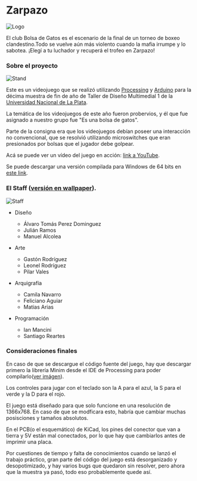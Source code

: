 # Zarpazo 
 
![Logo](http://i.imgur.com/crCGdXB.jpg)

El club Bolsa de Gatos es el escenario de la final de un torneo de boxeo clandestino.Todo se vuelve aún más violento cuando la mafia irrumpe y lo sabotea.
¡Elegí a tu luchador y recuperá el trofeo en Zarpazo!

### Sobre el proyecto
![Stand](http://i.imgur.com/ntq7lG2.jpg)

Este es un videojuego que se realizó utilizando [Processing](https://processing.org/) y [Arduino](https://arduino.cc) para la décima muestra de fin de año de Taller de Diseño Multimedial 1 de la [Universidad Nacional de La Plata](http://www.unlp.edu.ar).

La temática de los videojuegos de este año fueron probervios, y él que fue asignado a nuestro grupo fue "Es una bolsa de gatos". 

Parte de la consigna era que los videojuegos debían poseer una interacción no convencional, que se resolvió utilizando microswitches que eran presionados por bolsas que el jugador debe golpear.

Acá se puede ver un vídeo del juego en acción: [link a YouTube](https://www.youtube.com/watch?v=CN1-HlIt3Nw).

Se puede descargar una versión compilada para Windows de 64 bits en [este link](https://github.com/Ianmethyst/zarpazo/releases/tag/1.0.0).

### El Staff ([versión en wallpaper](http://i.imgur.com/Gd75QCb.png)).

![Staff](http://i.imgur.com/2hGjJP6.jpg)

* Diseño
	* Álvaro Tomás Perez Dominguez
	* Julián Ramos
	* Manuel Alcolea

* Arte
	* Gastón Rodríguez
	* Leonel Rodríguez
	* Pilar Vales

* Arquigrafía
	* Camila Navarro
	* Feliciano Aguiar
	* Matias Arias

* Programación
	* Ian Mancini
	* Santiago Reartes

### Consideraciones finales 

En caso de que se descargue el código fuente del juego, hay que descargar primero la librería Minim desde el IDE de Processing para poder compilarlo([ver imágen](http://i.imgur.com/saRb8e3.png)).

Los controles para jugar con el teclado son la A para el azul, la S para el verde y la D para el rojo.

El juego está diseñado para que solo funcione en una resolución de 1366x768. En caso de que se modficara esto, habría que cambiar muchas posisciones y tamaños absolutos.

En el PCB(o el esquemático) de KiCad, los pines del conector que van a tierra y 5V están mal conectados, por lo que hay que cambiarlos antes de imprimir una placa.

Por cuestiones de tiempo y falta de conocimientos cuando se lanzó el trabajo práctico, gran parte del código del juego está desorganizado y desopotimizado, y hay varios bugs que quedaron sin resolver, pero ahora que la muestra ya pasó, todo eso probablemente quede así.
